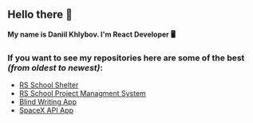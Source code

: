 ## Hello there 👋
**My name is Daniil Khlybov. I'm React Developer 🖥️**
### If you want to see my repositories here are some of the best *(from oldest to newest)*:
- [RS School Shelter](https://github.com/SteGlaset/shelter)
- [RS School Project Managment System](https://github.com/emp74ark/pma)
- [Blind Writing App](https://github.com/SteGlaset/blind-writing)
- [SpaceX API App](https://github.com/SteGlaset/spacex)

<!--
**SteGlaset/SteGlaset** is a ✨ _special_ ✨ repository because its `README.md` (this file) appears on your GitHub profile.

Here are some ideas to get you started:

- 🔭 I’m currently working on ...
- 🌱 I’m currently learning ...
- 👯 I’m looking to collaborate on ...
- 🤔 I’m looking for help with ...
- 💬 Ask me about ...
- 📫 How to reach me: ...
- 😄 Pronouns: ...
- ⚡ Fun fact: ...
-->
